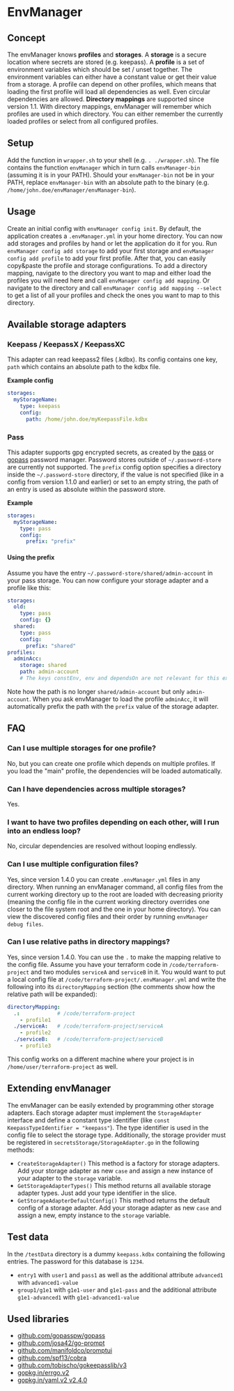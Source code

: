 # EnvManager

## Concept

The envManager knows **profiles** and **storages**. A **storage** is a secure location where secrets are stored (e.g.
keepass). A **profile** is a set of environment variables which should be set / unset together. The environment variables
can either have a constant value or get their value from a storage. A profile can depend on other profiles, which means
that loading the first profile will load all dependencies as well. Even circular dependencies are allowed.
**Directory mappings** are supported since version 1.1. With directory mappings, envManager will remember which profiles
are used in which directory. You can either remember the currently loaded profiles or select from all configured profiles.

## Setup

Add the function in `wrapper.sh` to your shell (e.g. `. ./wrapper.sh`). The file contains the function `envManager`
which in turn calls `envManager-bin` (assuming it is in your PATH). Should your `envManager-bin` not be in your PATH,
replace `envManager-bin` with an absolute path to the binary (e.g. `/home/john.doe/envManager/envManager-bin`).

## Usage

Create an initial config with `envManager config init`. By default, the application creates a `.envManager.yml` in your
home directory.
You can now add storages and profiles by hand or let the application do it for you. Run `envManager config add storage`
to add your first storage and `envManager config add profile` to add your first profile. After that, you can easily
copy&paste the profile and storage configurations.
To add a directory mapping, navigate to the directory you want to map and either load the profiles you will need here and
call `envManager config add mapping`. Or navigate to the directory and call `envManager config add mapping --select` to
get a list of all your profiles and check the ones you want to map to this directory.

## Available storage adapters

### Keepass / KeepassX / KeepassXC

This adapter can read keepass2 files (.kdbx). Its config contains one key, `path` which contains an absolute path to the
kdbx file.

**Example config**
```yaml
storages:
  myStorageName:
    type: keepass
    config:
      path: /home/john.doe/myKeepassFile.kdbx
```

### Pass

This adapter supports gpg encrypted secrets, as created by the [pass](https://www.passwordstore.org/) or
[gopass](https://github.com/gopasspw/gopass) password manager. Password stores outside of `~/.password-store` are
currently not supported. The `prefix` config option specifies a directory inside the `~/.password-store` directory, if
the value is not specified (like in a config from version 1.1.0 and earlier) or set to an empty string, the path of an
entry is used as absolute within the password store.

**Example**
```yaml
storages:
  myStorageName:
    type: pass
    config:
      prefix: "prefix"
```

#### Using the prefix

Assume you have the entry `~/.password-store/shared/admin-account` in your pass storage. You can now configure your
storage adapter and a profile like this:
```yaml
storages:
  old:
    type: pass
    config: {}
  shared:
    type: pass
    config:
      prefix: "shared"
profiles:
  adminAcc:
    storage: shared
    path: admin-account
    # The keys constEnv, env and dependsOn are not relevant for this example and are omitted
```
Note how the path is no longer `shared/admin-account` but only `admin-account`. When you ask envManager to load the
profile `adminAcc`, it will automatically prefix the path with the `prefix` value of the storage adapter.

## FAQ 

### Can I use multiple storages for one profile?

No, but you can create one profile which depends on multiple profiles. If you load the "main" profile, the dependencies
will be loaded automatically.

### Can I have dependencies across multiple storages?

Yes.

### I want to have two profiles depending on each other, will I run into an endless loop?

No, circular dependencies are resolved without looping endlessly.

### Can I use multiple configuration files?

Yes, since version 1.4.0 you can create `.envManager.yml` files in any directory. When running an envManager command,
all config files from the current working directory up to the root are loaded with decreasing priority (meaning the
config file in the current working directory overrides one closer to the file system root and the one in your home
directory). You can view the discovered config files and their order by running `envManager debug files`.

### Can I use relative paths in directory mappings?

Yes, since version 1.4.0. You can use the `.` to make the mapping relative to the config file. Assume you have your
terraform code in `/code/terraform-project` and two modules `serviceA` and `serviceB` in it. You would want to put a
local config file at `/code/terraform-project/.envManager.yml` and write the following into its `directoryMapping`
section (the comments show how the relative path will be expanded):

```yaml
directoryMapping:
  .:            # /code/terraform-project
    - profile1
  ./serviceA:   # /code/terraform-project/serviceA
    - profile2
  ./serviceB:   # /code/terraform-project/serviceB
    - profile3
```

This config works on a different machine where your project is in `/home/user/terraform-project` as well.

## Extending envManager

The envManager can be easily extended by programming other storage adapters. Each storage adapter must implement the
`StorageAdapter` interface and define a constant type identifier (like `const KeepassTypeIdentifier = "keepass"`).
The type identifier is used in the config file to select the storage type. Additionally, the storage provider must be
registered in `secretsStorage/StorageAdapter.go` in the following methods:

- `CreateStorageAdapter()` This method is a factory for storage adapters. Add your storage adapter as new `case` and
  assign a new instance of your adapter to the `storage` variable.
- `GetStorageAdapterTypes()` This method returns all available storage adapter types. Just add your type identifier in
  the slice.
- `GetStorageAdapterDefaultConfig()` This method returns the default config of a storage adapter. Add your storage
  adapter as new `case` and assign a new, empty instance to the `storage` variable.

## Test data

In the `/testData` directory is a dummy `keepass.kdbx` containing the following entries. The password for this database is `1234`.

- `entry1` with `user1` and `pass1` as well as the additional attribute `advanced1` with `advanced1-value`
- `group1/g1e1` with `g1e1-user` and `g1e1-pass` and the additional attribute `g1e1-advanced1` with `g1e1-advanced1-value`

## Used libraries

- [github.com/gopasspw/gopass](https://github.com/gopasspw/gopass)
- [github.com/josa42/go-prompt](https://github.com/josa42/go-prompt)
- [github.com/manifoldco/promptui](https://github.com/manifoldco/promptui)
- [github.com/spf13/cobra](https://github.com/spf13/cobra)
- [github.com/tobischo/gokeepasslib/v3](https://github.com/tobischo/gokeepasslib)
- [gopkg.in/errgo.v2](https://gopkg.in/errgo.v2)
- [gopkg.in/yaml.v2 v2.4.0](https://gopkg.in/yaml.v2)
